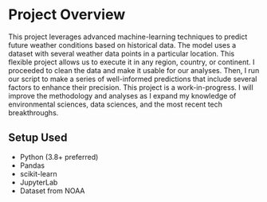 # Project Overview

This project leverages advanced machine-learning techniques to predict future weather conditions based on historical data. The model uses a dataset with several weather data points in a particular location. This flexible project allows us to execute it in any region, country, or continent. I proceeded to clean the data and make it usable for our analyses. 
Then, I run our script to make a series of well-informed predictions that include several factors to enhance their precision. This project is a work-in-progress. I will improve the methodology and analyses as I expand my knowledge of environmental sciences, data sciences, and the most recent tech breakthroughs. 

## Setup Used

- Python (3.8+ preferred)
- Pandas
- scikit-learn
- JupyterLab
- Dataset from NOAA
